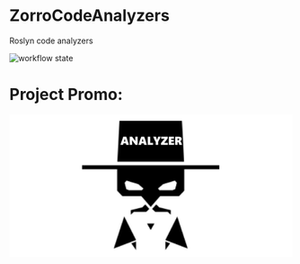 # ZorroCodeAnalyzers

Roslyn code analyzers

![workflow state](https://github.com/omsdotnet/ZorroCodeAnalyzers/actions/workflows/dotnet.yml/badge.svg)


# Project Promo:

![1](https://github.com/omsdotnet/ZorroCodeAnalyzers/blob/main/promo/640x320.png?raw=true)

